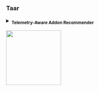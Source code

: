 ### Taar

<details><summary><sub><b>Telemetry-Aware Addon Recommender</b></sub>
</summary>

<details><summary><sub><b>Table of Contentns</sub></sub></summary>

#### Table of Contents (ToC):

* [<sub>How does it work?</sub>](#how-does-it-work)
* [<sub>Supported models</sub>](#supported-models)
* [<sub>Instructions for Releasing Updates</sub>](#instructions-for-releasing-updates)

</details>

<details><summary><sub><b>README.md</b></sub></summary>

#### How does it work?
<sub>The recommendation strategy is implemented through the [RecommendationManager](taar/recommenders/recommendation_manager.py). Once a recommendation is requested for a specific [client id](https://firefox-source-docs.mozilla.org/toolkit/components/telemetry/telemetry/data/common-ping.html), the recommender iterates through all the registered models (e.g. [CollaborativeRecommender](taar/recommenders/collaborative_recommender.py)) linearly in their registered order. Results are returned from the first module that can perform a recommendation.</sub>

<sub>Each module specifies its own sets of rules and requirements and thus can decide if it can perform a recommendation independently from the other modules.</sub>

---

#### Supported models
<sub>This is the ordered list of the currently supported models:</sub>

| Order | Model | Description | Conditions | Generator job |
|-------|-------|-------------|------------|---------------|
| 1 | [Legacy](taar/recommenders/legacy_recommender.py) | recommends WebExtensions based on the reported and disabled legacy add-ons | Telemetry data is available for the user and the user has at least one disabled add-on|[source](https://github.com/mozilla/python_mozetl/blob/master/mozetl/taar/taar_legacy.py)|
| 2 | [Collaborative](taar/recommenders/collaborative_recommender.py) | recommends add-ons based on add-ons installed by other users (i.e. [collaborative filtering](https://en.wikipedia.org/wiki/Collaborative_filtering))|Telemetry data is available for the user and the user has at least one enabled add-on|[source](https://github.com/mozilla/telemetry-batch-view/blob/master/src/main/scala/com/mozilla/telemetry/ml/AddonRecommender.scala)|
| 3 | [Similarity](taar/recommenders/similarity_recommender.py) | recommends add-ons based on add-ons installed by similar representative users|Telemetry data is available for the user and a suitable representative donor can be found|[source](https://github.com/mozilla/python_mozetl/blob/master/mozetl/taar/taar_similarity.py)|
| 4 | [Locale](taar/recommenders/locale_recommender.py) |recommends add-ons based on the top addons for the user's locale|Telemetry data is available for the user and the locale has enough users|[source](https://github.com/mozilla/python_mozetl/blob/master/mozetl/taar/taar_locale.py)|

---

#### Instructions for releasing updates
<sub>New releases can be shipped by using the normal [github workflow](https://help.github.com/articles/creating-releases/). Once a new release is created, it will be automatically uploaded to `pypi`.</sub>

</details></details>

<img src="http://cdn.ttgtmedia.com/ITKE/cwblogs/open-source-insider/Mozilla%20PL.png" width="150"></img>
